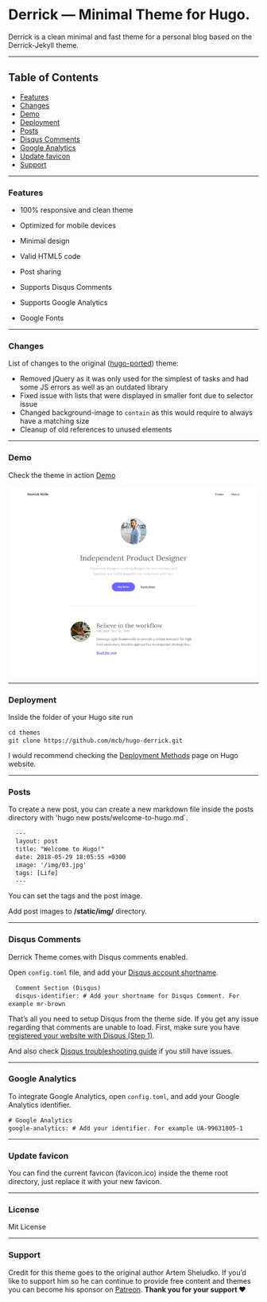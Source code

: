 # Derrick — Minimal Theme for Hugo.

Derrick is a clean minimal and fast theme for a personal blog based on the Derrick-Jekyll theme.

* * *

Table of Contents
-----------------
*   [Features](#features)
*   [Changes](#changes)
*   [Demo](#demo)
*   [Deployment](#deployment)
*   [Posts](#posts)
*   [Disqus Comments](#DisqusComments)
*   [Google Analytics](#GoogleAnalytics)
*   [Update favicon](#UpdateFavicon)
*   [Support](#Support)

* * *

### Features

* 100% responsive and clean theme

* Optimized for mobile devices

* Minimal design

* Valid HTML5 code

* Post sharing

* Supports Disqus Comments

* Supports Google Analytics

* Google Fonts


* * *

### Changes

List of changes to the original ([hugo-ported](https://github.com/mcb/hugo-derrick)) theme:

* Removed jQuery as it was only used for the simplest of tasks and had some JS errors as well as an outdated library
* Fixed issue with lists that were displayed in smaller font due to selector issue
* Changed background-image to `contain` as this would require to always have a matching size
* Cleanup of old references to unused elements


* * *

### Demo

Check the theme in action [Demo](https://derrick-jekyll.netlify.com)

![Main page preview](https://github.com/mcb/hugo-derrick/blob/master/exampleSite/static/img/derrick-preview.jpg?raw=true)

* * *

### Deployment

Inside the folder of your Hugo site run

```
cd themes
git clone https://github.com/mcb/hugo-derrick.git
```

I would recommend checking the [Deployment Methods](https://gohugo.io/hosting-and-deployment/hugo-deploy/) page on Hugo website.

* * *

### Posts

To create a new post, you can create a new markdown file inside the posts directory with 'hugo new posts/welcome-to-hugo.md`.

      ---
      layout: post
      title: "Welcome to Hugo!"
      date: 2018-05-29 18:05:55 +0300
      image: '/img/03.jpg'
      tags: [Life]
      ---


You can set the tags and the post image.

Add post images to **/static/img/** directory.

* * *

### Disqus Comments

Derrick Theme comes with Disqus comments enabled.

Open `config.toml` file, and add your [Disqus account shortname](https://help.disqus.com/customer/portal/articles/466208).

      Comment Section (Disqus)
      disqus-identifier: # Add your shortname for Disqus Comment. For example mr-brown


That’s all you need to setup Disqus from the theme side. If you get any issue regarding that comments are unable to load. First, make sure you have [registered your website with Disqus (Step 1)](https://help.disqus.com/customer/portal/articles/466182-publisher-quick-start-guide).

And also check [Disqus troubleshooting guide](https://help.disqus.com/customer/portal/articles/472007-i-m-receiving-the-message-%22we-were-unable-to-load-disqus-%22) if you still have issues.

* * *

### Google Analytics

To integrate Google Analytics, open `config.toml`, and add your Google Analytics identifier.

    # Google Analytics
    google-analytics: # Add your identifier. For example UA-99631805-1


* * *

### Update favicon

You can find the current favicon (favicon.ico) inside the theme root directory, just replace it with your new favicon.

* * *
### License

Mit License

* * *

### Support

<p>Credit for this theme goes to the original author Artem Sheludko. If you’d like to support him so he can continue to provide free content and themes you can become his sponsor on <a href="https://www.patreon.com/artemsheludko" target="_blank">Patreon</a>. <b>Thank you for your support ❤️</b><p>